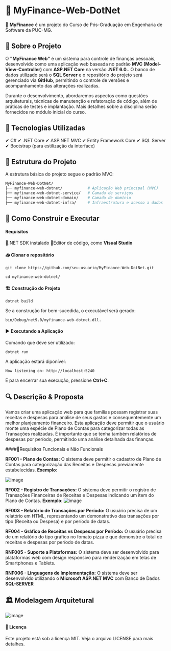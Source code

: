 # 🧮 MyFinance-Web-DotNet

📌 **MyFinance** é um projeto do Curso de Pós-Graduação em Engenharia de Software da PUC-MG.

## 📖 Sobre o Projeto

O **"MyFinance Web"** é um sistema para controle de finanças pessoais, desenvolvido como uma aplicação web baseada no padrão **MVC (Model-View-Controller)** com **ASP.NET Core** na versão **.NET 6.0.**. O banco de dados utilizado será o **SQL Server** e o repositório do projeto será gerenciado via **GitHub**, permitindo o controle de versões e acompanhamento das alterações realizadas.

Durante o desenvolvimento, abordaremos aspectos como questões arquiteturais, técnicas de manutenção e refatoração de código, além de práticas de testes e implantação. Mais detalhes sobre a disciplina serão fornecidos no módulo inicial do curso.

## 🚀 Tecnologias Utilizadas
✔ C#
✔ .NET Core
✔ ASP.NET MVC
✔ Entity Framework Core
✔ SQL Server
✔ Bootstrap (para estilização da interface)

## 📂 Estrutura do Projeto
A estrutura básica do projeto segue o padrão MVC:

```bash
MyFinance-Web-DotNet/
├── myfinance-web-dotnet/           # Aplicação Web principal (MVC)
├── myfinance-web-dotnet-service/   # Camada de serviços
├── myfinance-web-dotnet-domain/    # Camada de domínio
├── myfinance-web-dotnet-infra/     # Infraestrutura e acesso a dados
```
## 🚀 Como Construir e Executar

#### Requisitos
🔹.NET SDK instalado 🔹Editor de código, como **Visual Studio**

#### 📥 Clonar o repositório
```
git clone https://github.com/seu-usuario/MyFinance-Web-DotNet.git
```
```
cd myfinance-web-dotnet/
```

#### 🏗 Construção do Projeto
```
dotnet build
```
Se a construção for bem-sucedida, o executável será gerado:
```
bin/Debug/net9.0/myfinance-web-dotnet.dll.
```

#### ▶ Executando a Aplicação
Comando que deve ser utilizado:
```
dotnet run
```
A aplicação estará diponível:
```
Now listening on: http://localhost:5240
```
E para encerrar sua execução, pressione **Ctrl+C**.


## 🔍 Descrição & Proposta

Vamos criar uma aplicação web para que famílias possam registrar suas receitas e despesas para análise de seus gastos e consequentemente um melhor planjeamento financeiro.
Esta aplicação deve permitir que o usuário monte uma espécie de Plano de Contas para categorizar todas as Transações realizadas. É importante que se tenha também relatórios de despesas por período, permitindo uma análise detalhada das finanças.


####🔹Requisitos Funcionais e Não Funcionais

**RF001 - Plano de Contas:** O sistema deve permitir o cadastro de Plano de Contas para categorização das Receitas e Despesas previamente estabelecidas.
**Exemplo**:

![image](https://github.com/user-attachments/assets/fec68eae-d997-4864-8998-986efe25dccc)


**RF002 - Registro de Transações:** O sistema deve permitir o registro de Transações Financeiras de Receitas e Despesas indicando um item do Plano de Contas.
**Exemplo**:
![image](https://github.com/user-attachments/assets/27abfc30-fdae-4607-9fe4-6ca7ecdd9016)


**RF003 - Relatório de Transações por Período:** O usuário precisa de um relatório em HTML, representando um demonstrativo das transações por tipo (Receita ou Despesa) e por período de datas.

**RF004 - Gráfico de Receitas vs Despesas por Período:** O usuário precisa de um relatório do tipo gráfico no fomato pizza e que demonstre o total de receitas e despesas por período de datas.

**RNF005 - Suporte a Plataformas:** O sistema deve ser desenvolvido para plataformas web com design responsivo para renderização em telas de Smartphones e Tablets.

**RNF006 - Linguagens de Implementação:** O sistema deve ser desenvolvido utilizando o **Microsoft ASP.NET MVC** com Banco de Dados **SQL-SERVER**


## 🏛️ Modelagem Arquitetural
![image](https://github.com/user-attachments/assets/429ca879-48cd-40ca-80dd-3b80ddaa998f)


#### 📝 Licença

Este projeto está sob a licença MIT. Veja o arquivo LICENSE para mais detalhes.

